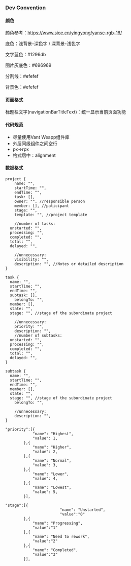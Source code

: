 ### Dev Convention



#### 颜色

颜色参考：https://www.sioe.cn/yingyong/yanse-rgb-16/

底色：浅背景-深色字 / 深背景-浅色字

文字蓝色：#1296db

图片灰底色：#696969

分割线：#efefef

背景色：#efefef





#### 页面格式

 标题栏文字(navigationBarTitleText)：统一显示当前页面功能






#### 代码规范

- 尽量使用Vant Weapp组件库
- 外层同级组件之间空行
- px->rpx
- 格式居中：alignment






#### 数据格式

```
project {
	name: "",
	startTime: "",
	endTime: "",
	task: [],
	owner: "", //responsible person
	member: [], //paticipant
	stage: "",
	template: "", //project template
	
	//number of tasks:
  unstarted: "",
  processing: "",
  completed: "",
  total: "",
  delayed: "",
	
	//unnecessary:
	visibility: "", 
	description: "", //Notes or detailed description
}

task {
  name: "",
  startTime: "",
  endTime: "",
  subtask: [],
	belongTo: "",
  member: [],
  state: "",
  stage: "", //stage of the subordinate project
  
	//unnecessary:
	priority: "",
	description: "",
	//number of subtasks:
  unstarted: "",
  processing: "",
  completed: "",
  total: "",
  delayed: "",
}

subtask {
  name: "",
  startTime: "",
  endTime: "",
  member: [],
  state: "",
  stage: "", //stage of the subordinate project
	belongTo: "",
	
	//unnecessary:
	description: "",
}

"priority":[{
            "name": "Highest",
            "value": 1,
        },{
            "name": "Higher",
            "value": 2,
        },{
            "name": "Normal",
            "value": 3,
        },{
            "name": "Lower",
            "value": 4,
        },{
            "name": "Lowest",
            "value": 5,
        }],

"stage":[{
						"name": "Unstarted",
						"value":"0"
        },{
            "name": "Progressing",
            "value":"1"
        },{
            "name": "Need to rework",
            "value":"2"
        },{
            "name": "Completed",
            "value":"3"
        }],

```

